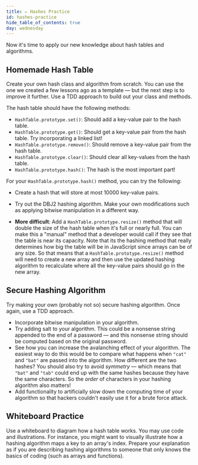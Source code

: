 ```yaml
---
title: ✏️ Hashes Practice
id: hashes-practice
hide_table_of_contents: true
day: wednesday
---
```


Now it's time to apply our new knowledge about hash tables and algorithms.

## Homemade Hash Table

Create your own hash class and algorithm from scratch. You can use the one we created a few lessons ago as a template — but the next step is to improve it further. Use a TDD approach to build out your class and methods.

The hash table should have the following methods:

* `HashTable.prototype.set()`: Should add a key-value pair to the hash table.
* `HashTable.prototype.get()`: Should get a key-value pair from the hash table. Try incorporating a linked list!
* `HashTable.prototype.remove()`: Should remove a key-value pair from the hash table.
* `HashTable.prototype.clear()`: Should clear all key-values from the hash table.
* `HashTable.prototype.hash()`: The hash is the most important part!

For your `HashTable.prototype.hash()` method, you can try the following:

* Create a hash that will store at most 10000 key-value pairs.
* Try out the DBJ2 hashing algorithm. Make your own modifications such as applying bitwise manipulation in a different way.

* **More difficult**: Add a `HashTable.prototype.resize()` method that will double the size of the hash table when it's full or nearly full. You can make this a "manual" method that a developer would call if they see that the table is near its capacity. Note that its the hashing method that really determines how big the table will be in JavaScript since arrays can be of any size. So that means that a `HashTable.prototype.resize()` method will need to create a new array and then use the updated hashing algorithm to recalculate where all the key-value pairs should go in the new array.

## Secure Hashing Algorithm

Try making your own (probably not so) secure hashing algorithm. Once again, use a TDD approach.

* Incorporate bitwise manipulation in your algorithm.
* Try adding salt to your algorithm. This could be a nonsense string appended to the end of a password — and this nonsense string should be computed based on the original password.
* See how you can increase the avalanching effect of your algorithm. The easiest way to do this would be to compare what happens when `"cat"` and `"bat"` are passed into the algorithm. How different are the two hashes? You should also try to avoid _symmetry_ — which means that `"bat"` and `"tab"` could end up with the same hashes because they have the same characters. So the _order_ of characters in your hashing algorithm also matters!
* Add functionality to artificially slow down the computing time of your algorithm so that hackers couldn't easily use it for a brute force attack.

## Whiteboard Practice

Use a whiteboard to diagram how a hash table works. You may use code and illustrations. For instance, you might want to visually illustrate how a hashing algorithm maps a key to an array's index. Prepare your explanation as if you are describing hashing algorithms to someone that only knows the basics of coding (such as arrays and functions).

